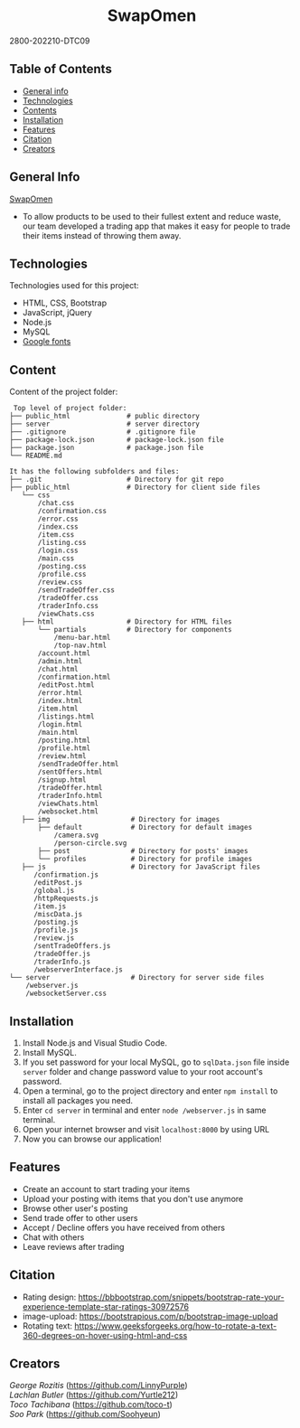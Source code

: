 <h1 align="center"> SwapOmen </h1>
<p>2800-202210-DTC09</P>

## Table of Contents

* [General info](#general-info)
* [Technologies](#technologies)
* [Contents](#content)
* [Installation](#installation)
* [Features](#features)
* [Citation](#citation)
* [Creators](#creators)

## General Info

[SwapOmen](https://sub.yurtle.net/)
* To allow products to be used to their fullest extent and reduce waste, our team developed a trading app that makes it easy for people to trade their items instead of throwing them away.

## Technologies
Technologies used for this project:
* HTML, CSS, Bootstrap
* JavaScript, jQuery
* Node.js
* MySQL
* [Google fonts](https://fonts.google.com/)

## Content
Content of the project folder:

```
 Top level of project folder:
├── public_html              # public directory
├── server                   # server directory
├── .gitignore               # .gitignore file
├── package-lock.json        # package-lock.json file
├── package.json             # package.json file
└── README.md

It has the following subfolders and files:
├── .git                     # Directory for git repo     
├── public_html              # Directory for client side files
   └── css
       /chat.css
       /confirmation.css
       /error.css
       /index.css
       /item.css
       /listing.css
       /login.css
       /main.css
       /posting.css
       /profile.css
       /review.css
       /sendTradeOffer.css
       /tradeOffer.css
       /traderInfo.css
       /viewChats.css
   ├── html                  # Directory for HTML files
       └── partials          # Directory for components
           /menu-bar.html
           /top-nav.html
       /account.html
       /admin.html
       /chat.html
       /confirmation.html
       /editPost.html
       /error.html
       /index.html
       /item.html
       /listings.html
       /login.html
       /main.html
       /posting.html
       /profile.html
       /review.html
       /sendTradeOffer.html
       /sentOffers.html
       /signup.html
       /tradeOffer.html
       /traderInfo.html
       /viewChats.html
       /websocket.html
   ├── img                    # Directory for images
       ├── default            # Directory for default images
           /camera.svg
           /person-circle.svg
       ├── post               # Directory for posts' images
       └── profiles           # Directory for profile images  
   ├── js                     # Directory for JavaScript files
      /confirmation.js
      /editPost.js
      /global.js
      /httpRequests.js
      /item.js
      /miscData.js
      /posting.js
      /profile.js
      /review.js
      /sentTradeOffers.js
      /tradeOffer.js
      /traderInfo.js
      /webserverInterface.js
└── server                    # Directory for server side files
    /webserver.js              
    /websocketServer.css             
```

## Installation
1. Install Node.js and Visual Studio Code.
2. Install MySQL.
3. If you set password for your local MySQL, go to `sqlData.json` file inside `server` folder and change password value to your root account's password.
4. Open a terminal, go to the project directory and enter ```npm install``` to install all packages you need.
5. Enter ```cd server``` in terminal and enter ```node /webserver.js``` in same terminal.
6. Open your internet browser and visit ```localhost:8000``` by using URL
7. Now you can browse our application!


## Features
* Create an account to start trading your items
* Upload your posting with items that you don't use anymore
* Browse other user's posting
* Send trade offer to other users
* Accept / Decline offers you have received from others
* Chat with others
* Leave reviews after trading

## Citation
* Rating design: https://bbbootstrap.com/snippets/bootstrap-rate-your-experience-template-star-ratings-30972576
* image-upload: https://bootstrapious.com/p/bootstrap-image-upload  
* Rotating text: https://www.geeksforgeeks.org/how-to-rotate-a-text-360-degrees-on-hover-using-html-and-css

## Creators
*George Rozitis* (https://github.com/LinnyPurple)  
*Lachlan Butler* (https://github.com/Yurtle212)  
*Toco Tachibana* (https://github.com/toco-t)  
*Soo Park* (https://github.com/Soohyeun)
